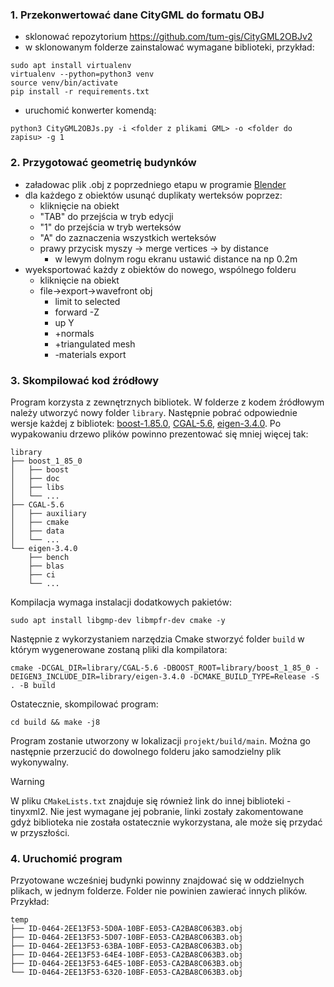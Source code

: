 ### 1. Przekonwertować dane CityGML do formatu OBJ
- sklonować repozytorium https://github.com/tum-gis/CityGML2OBJv2
- w sklonowanym folderze zainstalować wymagane biblioteki, przykład:
```
sudo apt install virtualenv
virtualenv --python=python3 venv
source venv/bin/activate
pip install -r requirements.txt
```
- uruchomić konwerter komendą:
```
python3 CityGML2OBJs.py -i <folder z plikami GML> -o <folder do zapisu> -g 1
```
### 2. Przygotować geometrię budynków
- załadowac plik .obj z poprzedniego etapu w programie [Blender](https://www.blender.org/)
- dla każdego z obiektów usunąć duplikaty werteksów poprzez:
    - kliknięcie na obiekt
    - "TAB" do przejścia w tryb edycji
    - "1" do przejścia w tryb werteksów
    - "A" do zaznaczenia wszystkich werteksów
    - prawy przycisk myszy -> merge vertices -> by distance
        - w lewym dolnym rogu ekranu ustawić distance na np 0.2m
- wyeksportować każdy z obiektów do nowego, wspólnego folderu
    - kliknięcie na obiekt
    - file->export->wavefront obj
        - limit to selected
        - forward -Z
        - up Y
        - +normals
        - +triangulated mesh
        - -materials export
### 3. Skompilować kod źródłowy
Program korzysta z zewnętrznych bibliotek. W folderze z kodem źródłowym należy utworzyć nowy folder `library`. Następnie pobrać odpowiednie wersje każdej z bibliotek: [boost-1.85.0](https://boostorg.jfrog.io/artifactory/main/release/1.85.0/source/boost_1_85_0.tar.gz), [CGAL-5.6](https://github.com/CGAL/cgal/releases/download/v5.6/CGAL-5.6-library.tar.xz), [eigen-3.4.0](https://gitlab.com/libeigen/eigen/-/archive/3.4.0/eigen-3.4.0.tar.gz). Po wypakowaniu drzewo plików powinno prezentować się mniej więcej tak:
```
library
├── boost_1_85_0
│   ├── boost
│   ├── doc
│   ├── libs
│   └── ...
├── CGAL-5.6
│   ├── auxiliary
│   ├── cmake
│   ├── data
│   └── ...
└── eigen-3.4.0
    ├── bench
    ├── blas
    ├── ci
    └── ...
```
Kompilacja wymaga instalacji dodatkowych pakietów:
```
sudo apt install libgmp-dev libmpfr-dev cmake -y
```
Następnie z wykorzystaniem narzędzia Cmake stworzyć folder `build` w którym wygenerowane zostaną pliki dla kompilatora:
```
cmake -DCGAL_DIR=library/CGAL-5.6 -DBOOST_ROOT=library/boost_1_85_0 -DEIGEN3_INCLUDE_DIR=library/eigen-3.4.0 -DCMAKE_BUILD_TYPE=Release -S . -B build
```
Ostatecznie, skompilować program:
```
cd build && make -j8
```
Program zostanie utworzony w lokalizacji `projekt/build/main`. Można go następnie przerzucić do dowolnego folderu jako samodzielny plik wykonywalny.
> [!WARNING]  
> W pliku `CMakeLists.txt` znajduje się również link do innej biblioteki - tinyxml2. Nie jest wymagane jej pobranie, linki zostały zakomentowane gdyż biblioteka nie została ostatecznie wykorzystana, ale może się przydać w przyszłości.
### 4. Uruchomić program
Przyotowane wcześniej budynki powinny znajdować się w oddzielnych plikach, w jednym folderze. Folder nie powinien zawierać innych plików. Przykład:
```
temp
├── ID-0464-2EE13F53-5D0A-10BF-E053-CA2BA8C063B3.obj
├── ID-0464-2EE13F53-5D07-10BF-E053-CA2BA8C063B3.obj
├── ID-0464-2EE13F53-63BA-10BF-E053-CA2BA8C063B3.obj
├── ID-0464-2EE13F53-64E4-10BF-E053-CA2BA8C063B3.obj
├── ID-0464-2EE13F53-64E5-10BF-E053-CA2BA8C063B3.obj
└── ID-0464-2EE13F53-6320-10BF-E053-CA2BA8C063B3.obj
```